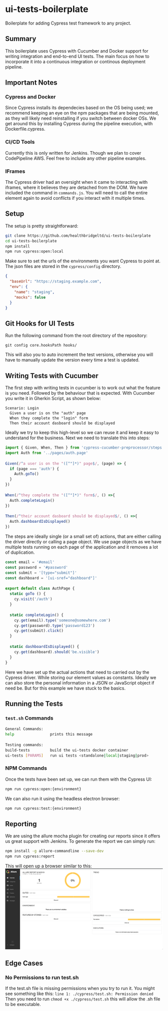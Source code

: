 # ui-tests-boilerplate
Boilerplate for adding Cypress test framework to any project.

## Summary
This boilerplate uses Cypress with Cucumber and Docker support for writing integration and end-to-end UI tests. The main focus on how to incorporate it into a continuous integration or continous deployment pipeline.

## Important Notes
### Cypress and Docker
Since Cypress installs its dependecies based on the OS being used; we recommend keeping an eye on the npm packages that are being mounted, as they will likely need reinstalling if you switch between docker OSs. We get around this by installing Cypress during the pipeline execution, with Dockerfile.cypress.

### CI/CD Tools
Currently this is only written for Jenkins. Though we plan to cover CodePipeline AWS. Feel free to include any other pipeline examples.

### IFrames
The Cypress driver had an oversight when it came to interacting with iframes, where it believes they are detached from the DOM. We have included the command in `commands.js`. You will need to call the entire element again to avoid conflicts if you interact with it multiple times.

## Setup
The setup is pretty straightforward:
```bash
git clone https://github.com/healthbridgeltd/ui-tests-boilerplate
cd ui-tests-boilerplate
npm install
npm run cypress:open:local
```
Make sure to set the urls of the environments you want Cypress to point at. The json files are stored in the `cypress/config` directory.

```json
{
  "baseUrl": "https://staging.example.com",
  "env": {
    "name": "staging",
    "mocks": false
  }
}
```
## Git Hooks for UI Tests
Run the following command from the root directory of the repository:
```
git config core.hooksPath hooks/
```
This will also you to auto increment the test versions, otherwise you will have to manually update the version every time a test is updated.
## Writing Tests with Cucumber
The first step with writing tests in cucumber is to work out what the feature is you need. Followed by the behaviour that is expected. With Cucumber you write it in Gherkin Script, as shown below:
```gherkin
Scenario: Login
  Given a user is on the "auth" page 
  When they complete the "login" form
  Then their account dasboard should be displayed
```
Ideally we try to keep this high-level so we can reuse it and keep it easy to understand for the business.
Next we need to translate this into steps:
```javascript
import { Given, When, Then } from 'cypress-cucumber-preprocessor/steps'
import Auth from '../pages/auth.page'

Given(/^a user is on the "([^"]*)" page$/, (page) => {
  if (page === 'auth') {
    Auth.goTo()
  }
})

When(/^they complete the "([^"]*)" form$/, () =>{
  Auth.completeLogin()
})

Then(/^their account dasboard should be displayed$/, () =>{
  Auth.dashboardIsDisplayed()
})
```
The steps are ideally single (or a small set of) actions, that are either calling the driver directly or calling a page object. We use page objects as we have multiple tests running on each page of the application and it removes a lot of duplication.
```javascript
const email = '#email'
const password = '#password'
const submit = '[type="submit"]'
const dashboard = '[ui-sref="dashboard"]'

export default class AuthPage {
  static goTo () {
    cy.visit('/auth')
  }

  static completeLogin() {
    cy.get(email).type('someone@somewhere.com')
    cy.get(password).type('password123')
    cy.get(submit).click()
  }

  static dashboardIsDisplayed() {
    cy.get(dashboard).should('be.visible')
  }
}
```
Here we have set up the actual actions that need to carried out by the Cypress driver. While storing our element values as constants. Ideally we can also store the personal information in a JSON or JavaScript object if need be. But for this example we have stuck to the basics.
## Running the Tests
### `test.sh` Commands
```bash
General Commands:
help                prints this message

Testing commands:
build-tests         build the ui-tests docker container
ui-tests [PARAMS]   run ui tests <standalone|local|staging|prod>

```
### NPM Commands
Once the tests have been set up, we can run them with the Cypress UI: 
```bash
npm run cypress:open:{environment}
```
We can also run it using the headless electron browser:
```bash
npm run cypress:test:{environment}
```
## Reporting
We are using the allure mocha plugin for creating our reports since it offers us great support with Jenkins. To generate the report we can simply run:
```bash
npm install -g allure-commandline --save-dev
npm run cypress:report
```
This will open up a browser similar to this:
![Allure](docs/allure.png)

## Edge Cases
### No Permissions to run test.sh
If the test.sh file is missing permissions when you try to run it. You might see something like this:
```line 1: ./cypress/test.sh: Permission denied```
Then you need to run `chmod +x ./cypress/test.sh` this will allow the .sh file to be executable.
